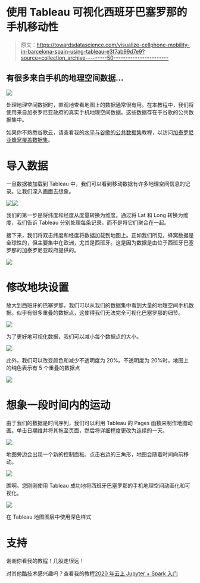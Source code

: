 # 使用 Tableau 可视化西班牙巴塞罗那的手机移动性

> 原文：<https://towardsdatascience.com/visualize-cellphone-mobility-in-barcelona-spain-using-tableau-e3f7ab99d7e9?source=collection_archive---------50----------------------->

## 有很多来自手机的地理空间数据…

![](img/bbcd1f4f5aca5df0ad6ce223e3a3652c.png)

处理地理空间数据时，直观地查看地图上的数据通常很有用。在本教程中，我们将使用来自加泰罗尼亚政府的真实手机地理空间数据。这些数据存在于谷歌的公共数据集中。

如果你不熟悉谷歌云，请查看我的[水平与谷歌的公共数据集](/level-up-with-googles-public-datasets-5ffce0893ea0)教程，以访问[加泰罗尼亚蜂窝覆盖数据集](https://console.cloud.google.com/marketplace/product/gencat/cell_coverage)。

# 导入数据

一旦数据被加载到 Tableau 中，我们可以看到移动数据有许多地理空间信息的记录。让我们深入画面去想象。

![](img/256478727df6b3a42590e0e523f6f005.png)![](img/6ff614c0b232c44ec391f0385a03e136.png)

我们的第一步是将纬度和经度从度量转换为维度。通过将 Lat 和 Long 转换为维度，我们告诉 Tableau 分别处理每条记录，而不是将它们聚合在一起。

接下来，我们将双击纬度和经度将数据加载到地图上。正如我们所见，蜂窝数据是全球性的，但主要集中在欧洲，尤其是西班牙。这是因为数据是由位于西班牙巴塞罗那的加泰罗尼亚政府提供的。

![](img/6ddda3b7fe82085c8375af981fb9b88f.png)

# 修改地块设置

放大到西班牙的巴塞罗那，我们可以从我们的数据集中看到大量的地理空间手机数据。似乎有很多重叠的数据点，这使得我们无法完全可视化巴塞罗那的细节。

![](img/211c814e82cc9cdc5bd074a873522d94.png)

为了更好地可视化数据，我们可以减小每个数据点的大小。

![](img/7154f29da7ae6866884310458c81106a.png)

此外，我们可以改变颜色和减少不透明度为 20%。不透明度为 20%时，地图上的纯色表示有 5 个重叠的数据点

![](img/7570da5bceb60df1b0fd645ce22c0830.png)

# **想象一段时间内的运动**

由于我们的数据是时间序列，我们可以利用 Tableau 的 Pages 函数来制作地图动画。单击日期维并将其拖至页面，然后将详细程度更改为连续的一天。

![](img/9742b524de9c62cd73b80f72ba48001e.png)

地图旁边会出现一个新的控制面板。点击右边的三角形，地图会随着时间向前移动。

![](img/21b26ad5d863f3116c051ad4b76960cb.png)

瞧啊。您刚刚使用 Tableau 成功地将西班牙巴塞罗那的手机地理空间动画化和可视化。

![](img/bbcd1f4f5aca5df0ad6ce223e3a3652c.png)

在 Tableau 地图图层中使用深色样式

# **支持**

谢谢你看我的教程！几股走很远！

对其他酷技术感兴趣吗？查看我的教程[2020 年云上 Jupyter + Spark 入门](/getting-started-with-jupyter-spark-on-the-cloud-in-2020-7f584fba0f3c)